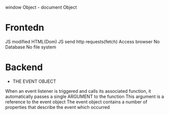 window Object - document Object

# Frontedn

JS modified HTML(Dom)
JS send http requests(fetch)
Access browser
No Database
No file system

# Backend





 * THE EVENT OBJECT

 When an event listener is triggered and calls its associated function, it automatically passes a single ARGUMENT to the function
 This argument is a reference to the event object
 The event object contains a number of properties that describe the event which occurred

